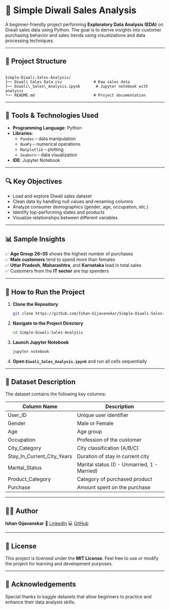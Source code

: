 
# 🧨 Simple Diwali Sales Analysis

A beginner-friendly project performing **Exploratory Data Analysis (EDA)** on Diwali sales data using Python. The goal is to derive insights into customer purchasing behavior and sales trends using visualizations and data processing techniques.

---

## 📂 Project Structure

```

Simple-Diwali-Sales-Analysis/
├── Diwali Sales Data.csv              # Raw sales data
├── Diwali\_Sales\_Analysis.ipynb       # Jupyter notebook with analysis
└── README.md                          # Project documentation

````

---

## 🧰 Tools & Technologies Used

- **Programming Language**: Python
- **Libraries**:
  - `Pandas` – data manipulation
  - `NumPy` – numerical operations
  - `Matplotlib` – plotting
  - `Seaborn` – data visualization
- **IDE**: Jupyter Notebook

---

## 🔍 Key Objectives

- Load and explore Diwali sales dataset
- Clean data by handling null values and renaming columns
- Analyze consumer demographics (gender, age, occupation, etc.)
- Identify top-performing states and products
- Visualize relationships between different variables

---

## 📊 Sample Insights

✅ **Age Group 26–35** shows the highest number of purchases  
✅ **Male customers** tend to spend more than females  
✅ **Uttar Pradesh**, **Maharashtra**, and **Karnataka** lead in total sales  
✅ Customers from the **IT sector** are top spenders  

---

## 🚀 How to Run the Project

1. **Clone the Repository**
   ```bash
   git clone https://github.com/Ishan-Gijavanekar/Simple-Diwali-Sales-Analysis.git


2. **Navigate to the Project Directory**

   ```bash
   cd Simple-Diwali-Sales-Analysis
   ```

3. **Launch Jupyter Notebook**

   ```bash
   jupyter notebook
   ```

4. **Open `Diwali_Sales_Analysis.ipynb`** and run all cells sequentially

---

## 📁 Dataset Description

The dataset contains the following key columns:

| Column Name                    | Description                                 |
| ------------------------------ | ------------------------------------------- |
| User\_ID                       | Unique user identifier                      |
| Gender                         | Male or Female                              |
| Age                            | Age group                                   |
| Occupation                     | Profession of the customer                  |
| City\_Category                 | City classification (A/B/C)                 |
| Stay\_In\_Current\_City\_Years | Duration of stay in current city            |
| Marital\_Status                | Marital status (0 - Unmarried, 1 - Married) |
| Product\_Category              | Category of purchased product               |
| Purchase                       | Amount spent on the purchase                |

---

## 🧑‍💻 Author

**Ishan Gijavanekar**
🔗 [LinkedIn](https://www.linkedin.com/in/ishan-gijavanekar)
💻 [GitHub](https://github.com/Ishan-Gijavanekar)

---

## 📜 License

This project is licensed under the **MIT License**.
Feel free to use or modify the project for learning and development purposes.

---

## 🙌 Acknowledgements

Special thanks to kaggle datasets that allow beginners to practice and enhance their data analysis skills.

